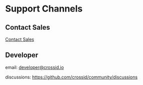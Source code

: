 # Support Channels

## Contact Sales

[Contact Sales](https://crossid.io/contact)

## Developer

email: developer@crossid.io

discussions: https://github.com/crossid/community/discussions

